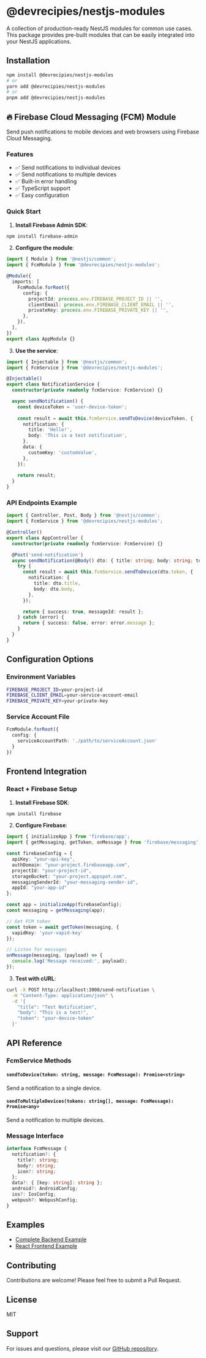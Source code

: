 # @devrecipies/nestjs-modules

A collection of production-ready NestJS modules for common use cases. This package provides pre-built modules that can be easily integrated into your NestJS applications.

## Installation

```bash
npm install @devrecipies/nestjs-modules
# or
yarn add @devrecipies/nestjs-modules
# or
pnpm add @devrecipies/nestjs-modules
```

## 🔥 Firebase Cloud Messaging (FCM) Module

Send push notifications to mobile devices and web browsers using Firebase Cloud Messaging.

### Features

- ✅ Send notifications to individual devices
- ✅ Send notifications to multiple devices  
- ✅ Built-in error handling
- ✅ TypeScript support
- ✅ Easy configuration

### Quick Start

1. **Install Firebase Admin SDK**:
```bash
npm install firebase-admin
```

2. **Configure the module**:
```typescript
import { Module } from '@nestjs/common';
import { FcmModule } from '@devrecipies/nestjs-modules';

@Module({
  imports: [
    FcmModule.forRoot({
      config: {
        projectId: process.env.FIREBASE_PROJECT_ID || '',
        clientEmail: process.env.FIREBASE_CLIENT_EMAIL || '',
        privateKey: process.env.FIREBASE_PRIVATE_KEY || '',
      },
    }),
  ],
})
export class AppModule {}
```

3. **Use the service**:
```typescript
import { Injectable } from '@nestjs/common';
import { FcmService } from '@devrecipies/nestjs-modules';

@Injectable()
export class NotificationService {
  constructor(private readonly fcmService: FcmService) {}

  async sendNotification() {
    const deviceToken = 'user-device-token';
    
    const result = await this.fcmService.sendToDevice(deviceToken, {
      notification: {
        title: 'Hello!',
        body: 'This is a test notification',
      },
      data: {
        customKey: 'customValue',
      },
    });
    
    return result;
  }
}
```

### API Endpoints Example

```typescript
import { Controller, Post, Body } from '@nestjs/common';
import { FcmService } from '@devrecipies/nestjs-modules';

@Controller()
export class AppController {
  constructor(private readonly fcmService: FcmService) {}

  @Post('send-notification')
  async sendNotification(@Body() dto: { title: string; body: string; token: string }) {
    try {
      const result = await this.fcmService.sendToDevice(dto.token, {
        notification: {
          title: dto.title,
          body: dto.body,
        },
      });

      return { success: true, messageId: result };
    } catch (error) {
      return { success: false, error: error.message };
    }
  }
}
```

## Configuration Options

### Environment Variables
```bash
FIREBASE_PROJECT_ID=your-project-id
FIREBASE_CLIENT_EMAIL=your-service-account-email
FIREBASE_PRIVATE_KEY=your-private-key
```

### Service Account File
```typescript
FcmModule.forRoot({
  config: {
    serviceAccountPath: './path/to/serviceAccount.json'
  }
})
```

## Frontend Integration

### React + Firebase Setup

1. **Install Firebase SDK**:
```bash
npm install firebase
```

2. **Configure Firebase**:
```typescript
import { initializeApp } from 'firebase/app';
import { getMessaging, getToken, onMessage } from 'firebase/messaging';

const firebaseConfig = {
  apiKey: "your-api-key",
  authDomain: "your-project.firebaseapp.com", 
  projectId: "your-project-id",
  storageBucket: "your-project.appspot.com",
  messagingSenderId: "your-messaging-sender-id",
  appId: "your-app-id"
};

const app = initializeApp(firebaseConfig);
const messaging = getMessaging(app);

// Get FCM token
const token = await getToken(messaging, { 
  vapidKey: 'your-vapid-key' 
});

// Listen for messages
onMessage(messaging, (payload) => {
  console.log('Message received:', payload);
});
```

3. **Test with cURL**:
```bash
curl -X POST http://localhost:3000/send-notification \
  -H "Content-Type: application/json" \
  -d '{
    "title": "Test Notification",
    "body": "This is a test!",
    "token": "your-device-token"
  }'
```

## API Reference

### FcmService Methods

#### `sendToDevice(token: string, message: FcmMessage): Promise<string>`
Send a notification to a single device.

#### `sendToMultipleDevices(tokens: string[], message: FcmMessage): Promise<any>`
Send a notification to multiple devices.

### Message Interface
```typescript
interface FcmMessage {
  notification?: {
    title?: string;
    body?: string;
    icon?: string;
  };
  data?: { [key: string]: string };
  android?: AndroidConfig;
  ios?: IosConfig;
  webpush?: WebpushConfig;
}
```

## Examples

- [Complete Backend Example](https://github.com/your-repo/nestjs-modules/tree/main/apps/nestjs-modules-app)
- [React Frontend Example](https://github.com/your-repo/nestjs-modules/tree/main/apps/example-ui)

## Contributing

Contributions are welcome! Please feel free to submit a Pull Request.

## License

MIT

## Support

For issues and questions, please visit our [GitHub repository](https://github.com/your-repo/nestjs-modules).
